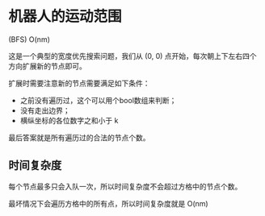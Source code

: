 # 机器人的运动范围

(BFS) O(nm)

这是一个典型的宽度优先搜索问题，我们从 (0, 0) 点开始，每次朝上下左右四个方向扩展新的节点即可。

扩展时需要注意新的节点需要满足如下条件：

- 之前没有遍历过，这个可以用个bool数组来判断；
- 没有走出边界；
- 横纵坐标的各位数字之和小于 k

最后答案就是所有遍历过的合法的节点个数。

## 时间复杂度

每个节点最多只会入队一次，所以时间复杂度不会超过方格中的节点个数。

最坏情况下会遍历方格中的所有点，所以时间复杂度就是 O(nm)
